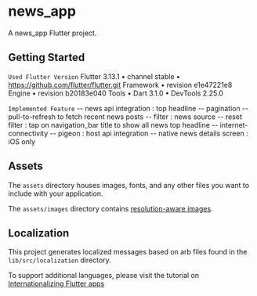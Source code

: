 # news_app

A news_app Flutter project.

## Getting Started

`Used Flutter Version`
Flutter 3.13.1 • channel stable • https://github.com/flutter/flutter.git
Framework • revision e1e47221e8
Engine • revision b20183e040
Tools • Dart 3.1.0 • DevTools 2.25.0


`Implemented Feature`
-- news api integration : top headline
-- pagination
-- pull-to-refresh to fetch recent news posts
-- filter : news source
-- reset filter : tap on navigation_bar title to show all news top headline
-- internet-connectivity
-- pigeon : host api integration
-- native news details screen : iOS only

## Assets

The `assets` directory houses images, fonts, and any other files you want to
include with your application.

The `assets/images` directory contains [resolution-aware
images](https://flutter.dev/docs/development/ui/assets-and-images#resolution-aware).

## Localization

This project generates localized messages based on arb files found in
the `lib/src/localization` directory.

To support additional languages, please visit the tutorial on
[Internationalizing Flutter
apps](https://flutter.dev/docs/development/accessibility-and-localization/internationalization)
